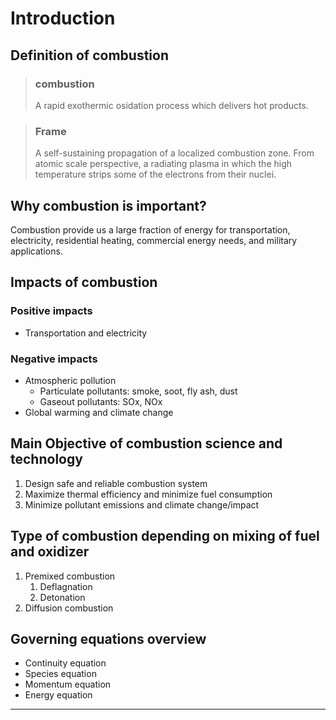 <!-- ---
title: Introduction
layout: default
parent: Combustion
nav_order: 1
--- -->

# Introduction

## Definition of combustion
> ### combustion
> A rapid exothermic osidation process which delivers hot products.

> ### Frame
> A self-sustaining propagation of a localized combustion zone. From atomic scale perspective, a radiating plasma in which the high temperature strips some of the electrons from their nuclei.

## Why combustion is important?
Combustion provide us a large fraction of energy for transportation, electricity, residential heating, commercial energy needs, and military applications.

## Impacts of combustion
### Positive impacts
- Transportation and electricity

### Negative impacts
- Atmospheric pollution
    - Particulate pollutants: smoke, soot, fly ash, dust
    - Gaseout pollutants: SOx, NOx
- Global warming and climate change

## Main Objective of combustion science and technology
1. Design safe and reliable combustion system
2. Maximize thermal efficiency and minimize fuel consumption
3. Minimize pollutant emissions and climate change/impact

## Type of combustion depending on mixing of fuel and oxidizer
1. Premixed combustion
    1. Deflagnation
    2. Detonation
2. Diffusion combustion



## Governing equations overview

- Continuity equation
- Species equation
- Momentum equation
- Energy equation

>
> 

-----